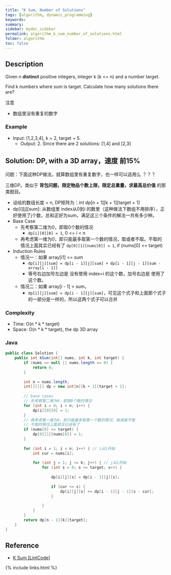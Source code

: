 ```yaml
---
title: "K Sum, Number of Solutions"
tags: [algorithm, dynamic_programming]
keywords:
summary:
sidebar: mydoc_sidebar
permalink: algorithm_k_sum_number_of_solutions.html
folder: algorithm
toc: false
---
```


## Description
Given n **distinct** positive integers, integer k (k <= n) and a number target.

Find k numbers where sum is target. Calculate how many solutions there are?

注意
* 数组里没有重复的数字

### Example
* Input: [1,2,3,4], k = 2, target = 5.
  * Output: 2. Since there are 2 solutions: [1,4] and [2,3]

## Solution: DP, with a 3D array，速度 前15%

问题：下面这种DP做法，就算数组里有重复数字，也一样可以适用么 ？？？

三维DP。类似于 **背包问题，限定物品个数上限，限定总重量，求最高总价值** 的那类题目。
* 设给的数组长度 = n, DP矩阵为：int dp[n + 1][k + 1][target + 1]
* dp[i][j][sum]: 从数组里 index从0到i 的数里（这种做法下数组不用排序），正好使用了j个数，总和正好为sum，满足这三个条件的解法一共有多少种。
* Base Case
  * 先考察第二维为0，即取0个数的情况
    * `dp[i][0][0] = 1`, 0 <= i < n
  * 再考虑第一维为0，即只能最多取第一个数的情况，取或者不取。不取的情况上面其实已经有了
      `dp[0][1][nums[0]] = 1`, if (nums[0] <= target)
* Induction Rules
  * 情况一：如果 array[i1] <= sum
    * `dp[i][j][sum] = dp[i - 1][j][sum] + dp[i - 1][j - 1][sum - array[i - 1]]`
    * 等号右边加号左边是 没有使用 index=i 的这个数，加号右边是 使用了这个数。
  * 情况二：如果 array[i - 1] > sum，
    * `dp[i][j][sum] = dp[i - 1][j][sum]`，可见这个式子和上面那个式子的一部分是一样的，所以这两个式子可以合并

### Complexity
* Time: O(n * k * target)
* Space: O(n * k * target), the dp 3D array

### Java
```java
public class Solution {
    public int kSum(int[] nums, int k, int target) {
        if (nums == null || nums.length == 0) {
            return 0;
        }
        
        int n = nums.length;
        int[][][] dp = new int[n][k + 1][target + 1];
        
        // base cases
        // 先考察第二维为0，即取0个数的情况
        for (int i = 0; i < n; i++) {
            dp[i][0][0] = 1;
        }
        // 再考虑第一维为0，即只能最多取第一个数的情况，取或者不取
        // 不取的情况上面其实已经有了
        if (nums[0] <= target) {
            dp[0][1][nums[0]] = 1;
        }
        
        for (int i = 1; i < n; i++) { // i从1开始
            int cur = nums[i];
            
            for (int j = 1; j <= k; j++) { // j从1开始
                for (int s = 0; s <= target; s++) {
                    
                    dp[i][j][s] = dp[i - 1][j][s];
                    
                    if (cur <= s) {
                        dp[i][j][s] += dp[i - 1][j - 1][s - cur];
                    }
                    
                }
            }
        }
        return dp[n - 1][k][target];
    }
}
```

## Reference
* [K Sum [LintCode]](https://www.lintcode.com/problem/k-sum/description)

{% include links.html %}
